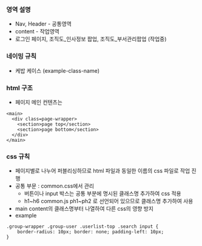 ### 영역 설명
- Nav, Header - 공통영역
- content - 작업영역
- 로그인 페이지, 조직도_인사정보 팝업, 조직도_부서관리팝업 (작업중)

### 네이밍 규칙
- 케밥 케이스 (example-class-name)

### html 구조
- 페이지 메인 컨텐츠는 
```
<main>
  <div class=page-wrapper>
    <section>page top</section>
    <section>page bottom</section>
  </div>
</main>
```

### css 규칙
- 페이지별로 나누어 퍼블리싱하므로 html 파일과 동일한 이름의 css 파일로 작업 진행
- 공통 부문 : common.css에서 관리
    + 버튼이나 input 박스는 공통 부분에 명시된 클래스명 추가하여 css 적용
    + h1~h6 common.js ph1~ph2 로 선언되어 있으므로 클래스명 추가하여 사용
- main content의 클래스명부터 나열하여 다른 css의 영향 방지
- example
```
.group-wrapper .group-user .userlist-top .search input {
    border-radius: 10px; border: none; padding-left: 10px;
}
```

